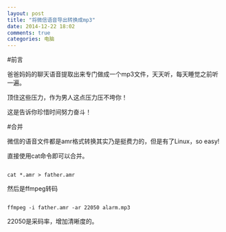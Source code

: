 ```yaml
---
layout: post
title: "将微信语音导出转换成mp3"
date: 2014-12-22 18:02
comments: true
categories: 电脑
---
```


#前言

爸爸妈妈的聊天语音提取出来专门做成一个mp3文件，天天听，每天睡觉之前听一遍。

顶住这些压力，作为男人这点压力压不垮你！

这是告诉你珍惜时间努力奋斗！

<!--more-->

#合并

微信的语音文件都是amr格式转换其实乃是挺费力的，但是有了Linux，so easy!

直接使用cat命令即可以合并。

~~~~~~~~~~~~~~~~~~~~~~~~~~~~~~~~~~~~~~~~~~~~~~~~~~~~~~

cat *.amr > father.amr

~~~~~~~~~~~~~~~~~~~~~~~~~~~~~~~~~~~~~~~~~~~~~~~~~~~~~~

然后是ffmpeg转码

~~~~~~~~~~~~~~~~~~~~~~~~~~~~~~~~~~~~~~~~~~~~~~~~~~~~~~

ffmpeg -i father.amr -ar 22050 alarm.mp3

~~~~~~~~~~~~~~~~~~~~~~~~~~~~~~~~~~~~~~~~~~~~~~~~~~~~~~

22050是采码率，增加清晰度的。

